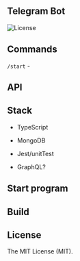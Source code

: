 ## Telegram Bot

![License](https://img.shields.io/github/license/aschmelyun/larametrics.svg?style=flat-square)


## Commands
``/start`` - 


## API



## Stack
- TypeScript
- MongoDB
- Jest/unitTest

- GraphQL?


## Start program


## Build


## License

The MIT License (MIT).


